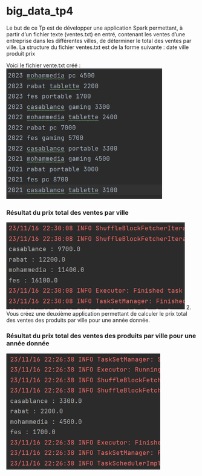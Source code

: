 # big_data_tp4

Le but de ce Tp est de développer une application Spark permettant, à partir d’un fichier texte (ventes.txt) en entré, contenant les ventes d’une entreprise dans les différentes villes, 
de déterminer le total des ventes par ville. La structure du fichier ventes.txt est de la forme suivante :
 date ville produit prix

 Voici le fichier vente.txt créé : 
![crossover-image](src/main/java/asset_tp4/vente_txt.jpg)

### Résultat du prix total des ventes par ville
![crossover-image](src/main/java/asset_tp4/2_1.jpg)
 2. Vous créez une deuxième application permettant de calculer le prix total
des ventes des produits par ville pour une année donnée.

### Résultat du prix total des ventes des produits par ville pour une année donnée

![crossover-image](src/main/java/asset_tp4/2_2-anneePrix.jpg)

